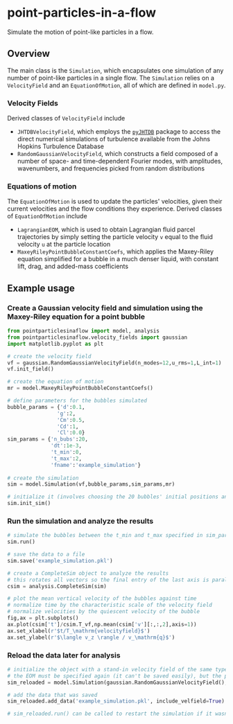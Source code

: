# point-particles-in-a-flow

Simulate the motion of point-like particles in a flow.

## Overview

The main class is the `Simulation`, which encapsulates one simulation of any number of point-like particles in a single flow. The `Simulation` relies on a `VelocityField` and an `EquationOfMotion`, all of which are defined in `model.py`.


### Velocity Fields

Derived classes of `VelocityField` include
* `JHTDBVelocityField`, which employs the [`pyJHTDB`](https://github.com/idies/pyJHTDB) package to access the direct numerical simulations of turbulence available from the Johns Hopkins Turbulence Database
* `RandomGaussianVelocityField`, which constructs a field composed of a number of space- and time-dependent Fourier modes, with amplitudes, wavenumbers, and frequencies picked from random distributions


### Equations of motion
The `EquationOfMotion` is used to update the particles' velocities, given their current velocities and the flow conditions they experience. Derived classes of `EquationOfMotion` include
* `LagrangianEOM`, which is used to obtain Lagrangian fluid parcel trajectories by simply setting the particle velocity `v` equal to the fluid velocity `u` at the particle location
* `MaxeyRileyPointBubbleConstantCoefs`, which applies the Maxey-Riley equation simplified for a bubble in a much denser liquid, with constant lift, drag, and added-mass coefficients

## Example usage

### Create a Gaussian velocity field and simulation using the Maxey-Riley equation for a point bubble

```python
from pointparticlesinaflow import model, analysis
from pointparticlesinaflow.velocity_fields import gaussian
import matplotlib.pyplot as plt

# create the velocity field
vf = gaussian.RandomGaussianVelocityField(n_modes=12,u_rms=1,L_int=1)
vf.init_field()

# create the equation of motion
mr = model.MaxeyRileyPointBubbleConstantCoefs()

# define parameters for the bubbles simulated
bubble_params = {'d':0.1,
                'g':2,
                'Cm':0.5,
                'Cd':1,
                'Cl':0.0}
sim_params = {'n_bubs':20,
              'dt':1e-3,
              't_min':0,
              't_max':2,
              'fname':'example_simulation'}
              
# create the simulation
sim = model.Simulation(vf,bubble_params,sim_params,mr)

# initialize it (involves choosing the 20 bubbles' initial positions and defining each's gravity direction)
sim.init_sim()
```

### Run the simulation and analyze the results

```python
# simulate the bubbles between the t_min and t_max specified in sim_params
sim.run()

# save the data to a file
sim.save('example_simulation.pkl')

# create a CompleteSim object to analyze the results
# this rotates all vectors so the final entry of the last axis is parallel to gravity
csim = analysis.CompleteSim(sim)

# plot the mean vertical velocity of the bubbles against time
# normalize time by the characteristic scale of the velocity field
# normalize velocities by the quiescent velocity of the bubble
fig,ax = plt.subplots()
ax.plot(csim['t']/csim.T_vf,np.mean(csim['v'][:,:,2],axis=1))
ax.set_xlabel(r'$t/T_\mathrm{velocityfield}$')
ax.set_ylabel(r'$\langle v_z \rangle / v_\mathrm{q}$')
```

### Reload the data later for analysis

```python
# initialize the object with a stand-in velocity field of the same type that is to be loaded
# the EOM must be specified again (it can't be saved easily), but the parameters aren't necessary
sim_reloaded = model.Simulation(gaussian.RandomGaussianVelocityField(),{},{},mr)

# add the data that was saved
sim_reloaded.add_data('example_simulation.pkl', include_velfield=True)

# sim_reloaded.run() can be called to restart the simulation if it wasn't complete upon saving
```
